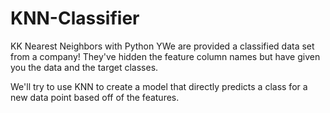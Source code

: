 # KNN-Classifier
KK Nearest Neighbors with Python
YWe are provided a classified data set from a company! They've hidden the feature column names but have given you the data and the target classes.

We'll try to use KNN to create a model that directly predicts a class for a new data point based off of the features.


